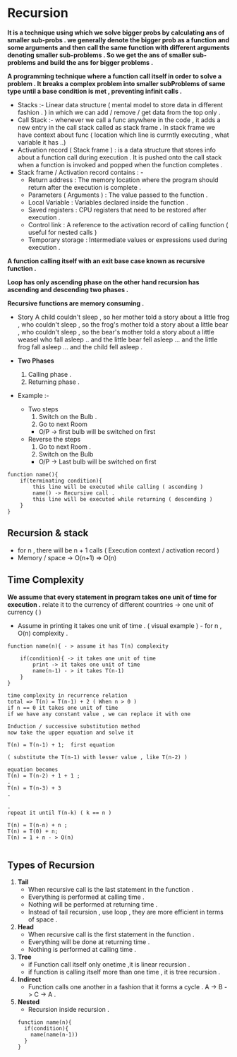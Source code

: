 # Recursion

**It is a technique using which we solve bigger probs by calculating ans of smaller sub-probs . we generally denote the bigger prob as a function and some arguments and then call the same function with different arguments denoting smaller sub-problems . So we get the ans of smaller sub-problems and build the ans for bigger problems .**

**A programming technique where a function call itself in order to solve a problem . It breaks a complex problem into smaller subProblems of same type until a base condition is met , preventing infinit calls .**

 - Stacks :-  Linear data structure ( mental model to store data in different fashion . ) in which we can add / remove / get data from the top only .
 - Call Stack :- whenever we call a func anywhere in the code , it adds a new entry in the call stack called as stack frame . In stack frame we have context about func ( location which line is currntly executing , what variable it has ..)
 - Activation record  ( Stack frame ) : is a data structure that stores info about a function call during execution . It is pushed onto the call stack when a function is invoked and popped when the function completes .
- Stack frame / Activation record contains : -
    - Return address : The memory location where the program should return after the execution is complete .
    - Parameters ( Arguments ) : The value passed to the function .
    - Local Variable : Variables declared inside the function .
    - Saved registers : CPU  registers that need to be restored after execution .
    - Control link : A reference to the activation record of calling function ( useful for nested calls )
    - Temporary storage : Intermediate values or expressions used during execution .

**A function calling itself with an exit base case known as recursive function .**

**Loop has only ascending phase on the other hand recursion has ascending and descending two phases .**

**Recursive functions are memory consuming .**

- Story 
  A child couldn't sleep , so her mother told a story about a little frog , who couldn't sleep , so the frog's mother told a story about a little bear , who couldn't sleep , so the bear's mother told a story about a little weasel who fall asleep .. and the little bear fell asleep ... and the little frog fall asleep ... and the child fell asleep .

- **Two Phases**
  1. Calling phase .
  2. Returning phase .

- Example :-
    - Two steps 
      1. Switch on the Bulb .
      2. Go to next Room
        - O/P -> first bulb will be switched on first
   - Reverse the steps
      1. Go to next Room .
      2. Switch on the Bulb
        - O/P -> Last bulb will be switched on first 


```
function name(){
    if(terminating condition){
        this line will be executed while calling ( ascending )
        name() -> Recursive call .
        this line will be executed while returning ( descending )
    }
} 
```

## Recursion & stack

- for n , there will be n + 1 calls ( Execution context / activation record )
- Memory / space -> O(n+1) => O(n)

## Time Complexity 
 **We assume that every statement in program takes one unit of time for execution .** relate it to the currency of different countries -> one unit of currency ( )

 - Assume in printing it takes one unit of time . ( visual example ) - for n , O(n) complexity .
  
``` 
function name(n){ - > assume it has T(n) complexity

    if(condition){ -> it takes one unit of time 
        print -> it takes one unit of time
        name(n-1) - > it takes T(n-1)
    }
}

time complexity in recurrence relation
total => T(n) = T(n-1) + 2 ( When n > 0 ) 
if n == 0 it takes one unit of time
if we have any constant value , we can replace it with one

Induction / successive substitution method
now take the upper equation and solve it 

T(n) = T(n-1) + 1;  first equation

( substitute the T(n-1) with lesser value , like T(n-2) )

equation becomes 
T(n) = T(n-2) + 1 + 1 ; 
.
T(n) = T(n-3) + 3
.

.
repeat it until T(n-k) ( k == n )

T(n) = T(n-n) + n ;
T(n) = T(0) + n;
T(n) = 1 + n - > O(n)


```
## Types of Recursion

1. **Tail**
   - When recursive call is the last statement in the function .
   - Everything is performed at calling time .
   - Nothing will be performed at returning time .
   - Instead of tail recursion , use loop , they are more efficient in terms of space .
2. **Head**
   - When recursive call is the first statement in the function .
   - Everything will be done at returning time .
   - Nothing is performed at calling time .
3. **Tree**
   - if Function call itself only onetime ,it is linear recursion .
   - if function is calling itself more than one time , it is tree recursion .
4. **Indirect**
   - Function calls one another in a fashion that it forms a cycle . A -> B -> C -> A . 
5. **Nested**
   - Recursion inside recursion .
    ```
    function name(n){
      if(condition){
        name(name(n-1))
      }
    }
    ```



